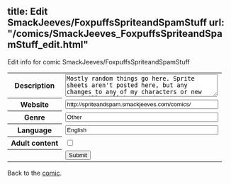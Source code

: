 title: Edit SmackJeeves/FoxpuffsSpriteandSpamStuff
url: "/comics/SmackJeeves_FoxpuffsSpriteandSpamStuff_edit.html"
---
Edit info for comic SmackJeeves/FoxpuffsSpriteandSpamStuff

<form name="comic" action="http://gaepostmail.appspot.com/comic/" method="post">
<table class="comicinfo">
<tr>
<th>Description</th><td><textarea name="description" cols="40" rows="3">Mostly random things go here. Sprite sheets aren't posted here, but any changes to any of my characters or new ones will still be posted.</textarea></td>
</tr>
<tr>
<th>Website</th><td><input type="text" name="url" value="http://spriteandspam.smackjeeves.com/comics/" size="40"/></td>
</tr>
<tr>
<th>Genre</th><td><input type="text" name="genre" value="Other" size="40"/></td>
</tr>
<tr>
<th>Language</th><td><input type="text" name="language" value="English" size="40"/></td>
</tr>
<tr>
<th>Adult content</th><td><input type="checkbox" name="adult" value="adult" /></td>
</tr>
<tr>
<th></th><td>
<input type="hidden" name="comic" value="SmackJeeves_FoxpuffsSpriteandSpamStuff" />
<input type="submit" name="submit" value="Submit" />
</td>
</tr>
</table>
</form>

Back to the [comic](SmackJeeves_FoxpuffsSpriteandSpamStuff.html).
